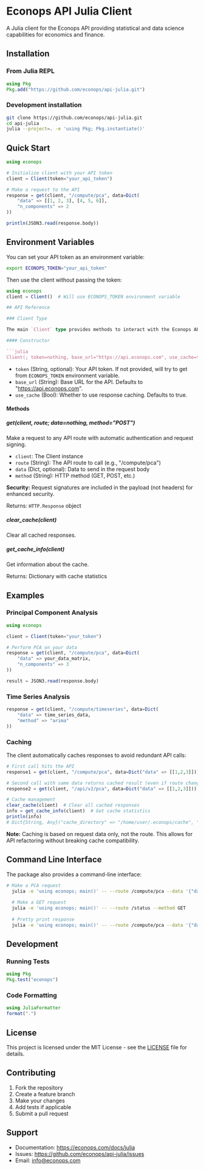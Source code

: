 # Econops API Julia Client

A Julia client for the Econops API providing statistical and data science capabilities for economics and finance.

## Installation

### From Julia REPL
```julia
using Pkg
Pkg.add("https://github.com/econops/api-julia.git")
```

### Development installation
```bash
git clone https://github.com/econops/api-julia.git
cd api-julia
julia --project=. -e 'using Pkg; Pkg.instantiate()'
```

## Quick Start

```julia
using econops

# Initialize client with your API token
client = Client(token="your_api_token")

# Make a request to the API
response = get(client, "/compute/pca", data=Dict(
    "data" => [[1, 2, 3], [4, 5, 6]],
    "n_components" => 2
))

println(JSON3.read(response.body))
```

## Environment Variables

You can set your API token as an environment variable:

```bash
export ECONOPS_TOKEN="your_api_token"
```

Then use the client without passing the token:

```julia
using econops
client = Client()  # Will use ECONOPS_TOKEN environment variable

## API Reference

### Client Type

The main `Client` type provides methods to interact with the Econops API.

#### Constructor

```julia
Client(; token=nothing, base_url="https://api.econops.com", use_cache=true)
```

- `token` (String, optional): Your API token. If not provided, will try to get from `ECONOPS_TOKEN` environment variable.
- `base_url` (String): Base URL for the API. Defaults to "https://api.econops.com".
- `use_cache` (Bool): Whether to use response caching. Defaults to true.

#### Methods

##### get(client, route; data=nothing, method="POST")

Make a request to any API route with automatic authentication and request signing.

- `client`: The Client instance
- `route` (String): The API route to call (e.g., "/compute/pca")
- `data` (Dict, optional): Data to send in the request body
- `method` (String): HTTP method (GET, POST, etc.)

**Security:** Request signatures are included in the payload (not headers) for enhanced security.

Returns: `HTTP.Response` object

##### clear_cache(client)

Clear all cached responses.

##### get_cache_info(client)

Get information about the cache.

Returns: Dictionary with cache statistics

## Examples

### Principal Component Analysis
```julia
using econops

client = Client(token="your_token")

# Perform PCA on your data
response = get(client, "/compute/pca", data=Dict(
    "data" => your_data_matrix,
    "n_components" => 3
))

result = JSON3.read(response.body)
```

### Time Series Analysis
```julia
response = get(client, "/compute/timeseries", data=Dict(
    "data" => time_series_data,
    "method" => "arima"
))
```

### Caching

The client automatically caches responses to avoid redundant API calls:

```julia
# First call hits the API
response1 = get(client, "/compute/pca", data=Dict("data" => [[1,2,3]]))

# Second call with same data returns cached result (even if route changes)
response2 = get(client, "/api/v2/pca", data=Dict("data" => [[1,2,3]]))  # Same cache hit!

# Cache management
clear_cache(client)  # Clear all cached responses
info = get_cache_info(client)  # Get cache statistics
println(info)
# Dict{String, Any}("cache_directory" => "/home/user/.econops/cache", "cached_requests" => 5, "cache_size_bytes" => 1024)
```

**Note:** Caching is based on request data only, not the route. This allows for API refactoring without breaking cache compatibility.

## Command Line Interface

The package also provides a command-line interface:

```bash
# Make a PCA request
  julia -e 'using econops; main()' -- --route /compute/pca --data '{"data": [[1,2,3], [4,5,6]], "n_components": 2}'
  
  # Make a GET request
  julia -e 'using econops; main()' -- --route /status --method GET
  
  # Pretty print response
  julia -e 'using econops; main()' -- --route /compute/pca --data '{"data": [[1,2,3]]}' --pretty
```

## Development

### Running Tests
```julia
using Pkg
Pkg.test("econops")
```

### Code Formatting
```julia
using JuliaFormatter
format(".")
```

## License

This project is licensed under the MIT License - see the [LICENSE](LICENSE) file for details.

## Contributing

1. Fork the repository
2. Create a feature branch
3. Make your changes
4. Add tests if applicable
5. Submit a pull request

## Support

- Documentation: https://econops.com/docs/julia
- Issues: https://github.com/econops/api-julia/issues
- Email: info@econops.com


